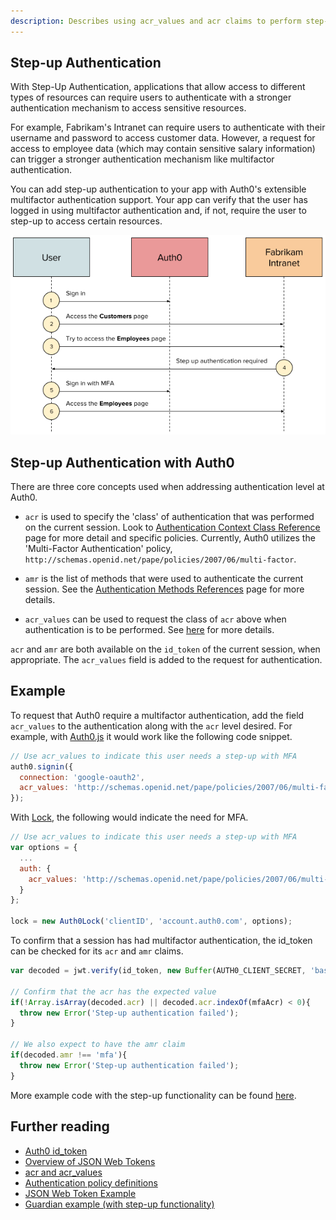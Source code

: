 ```yaml
---
description: Describes using acr_values and acr claims to perform step-up authentication with Auth0
---
```


## Step-up Authentication

With Step-Up Authentication, applications that allow access to different types of resources can require users to authenticate with a stronger authentication mechanism to access sensitive resources.

For example, Fabrikam's Intranet can require users to authenticate with their username and password to access customer data. However, a request for access to employee data (which may contain sensitive salary information) can trigger a stronger authentication mechanism like multifactor authentication.

You can add step-up authentication to your app with Auth0's extensible multifactor authentication support. Your app can verify that the user has logged in using multifactor authentication and, if not, require the user to step-up to access certain resources.

![Step-up flow](/media/articles/mfa/step-up-flow.png)



## Step-up Authentication with Auth0

There are three core concepts used when addressing authentication level at Auth0.

* `acr` is used to specify the 'class' of authentication that was performed on the current session. Look to [Authentication Context Class Reference](http://openid.net/specs/openid-connect-core-1_0.html) page for more detail and specific policies. Currently, Auth0 utilizes the 'Multi-Factor Authentication' policy, `http://schemas.openid.net/pape/policies/2007/06/multi-factor`. 

* `amr` is the list of methods that were used to authenticate the current session. See the [Authentication Methods References](http://openid.net/specs/openid-connect-core-1_0.html) page for more details.

* `acr_values` can be used to request the class of `acr` above when authentication is to be performed. See [here](http://openid.net/specs/openid-connect-core-1_0.html) for more details.

`acr` and `amr` are both available on the `id_token` of the current session, when appropriate. The `acr_values` field is added to the request for authentication.

## Example
To request that Auth0 require a multifactor authentication, add the field `acr_values` to the authentication along with the `acr` level desired. For example, with [Auth0.js](/libraries/auth0js) it would work like the following code snippet.
```js
// Use acr_values to indicate this user needs a step-up with MFA
auth0.signin({
  connection: 'google-oauth2',
  acr_values: 'http://schemas.openid.net/pape/policies/2007/06/multi-factor'
});
```

With [Lock](/libraries/lock), the following would indicate the need for MFA.
```js
// Use acr_values to indicate this user needs a step-up with MFA
var options = {
  ...
  auth: {
    acr_values: 'http://schemas.openid.net/pape/policies/2007/06/multi-factor'
  }
};

lock = new Auth0Lock('clientID', 'account.auth0.com', options);
```

To confirm that a session has had multifactor authentication, the id_token can be checked for its `acr` and `amr` claims.
```js
var decoded = jwt.verify(id_token, new Buffer(AUTH0_CLIENT_SECRET, 'base64'), { algorithms: ['HS256'] });

// Confirm that the acr has the expected value
if(!Array.isArray(decoded.acr) || decoded.acr.indexOf(mfaAcr) < 0){
  throw new Error('Step-up authentication failed');
}

// We also expect to have the amr claim
if(decoded.amr !== 'mfa'){
  throw new Error('Step-up authentication failed');
}
```

More example code with the step-up functionality can be found [here](https://github.com/auth0/guardian-example).

## Further reading

* [Auth0 id_token](/tokens/id_token)
* [Overview of JSON Web Tokens](/jwt)
* [acr and acr_values](http://openid.net/specs/openid-connect-core-1_0.html)
* [Authentication policy definitions](http://openid.net/specs/openid-provider-authentication-policy-extension-1_0.html#rfc.section.4)
* [JSON Web Token Example](https://github.com/auth0/node-jsonwebtoken)
* [Guardian example (with step-up functionality)](https://github.com/auth0/guardian-example)
